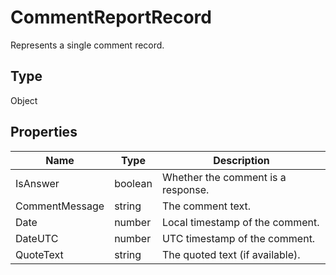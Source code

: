# CommentReportRecord

Represents a single comment record.

## Type

Object

## Properties

| Name | Type | Description |
| ---- | ---- | ----------- |
| IsAnswer | boolean | Whether the comment is a response. |
| CommentMessage | string | The comment text. |
| Date | number | Local timestamp of the comment. |
| DateUTC | number | UTC timestamp of the comment. |
| QuoteText | string | The quoted text (if available). |
